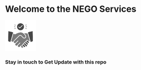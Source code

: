 # Welcome to the NEGO Services
<img src = "src/assets/favicon.png" alt="Logo" width="100" height="100">
<h3>Stay in touch to Get Update with this repo</h3>